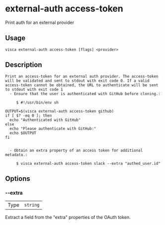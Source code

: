 # external-auth access-token

Print auth for an external provider

## Usage

```console
visca external-auth access-token [flags] <provider>
```

## Description

```console
Print an access-token for an external auth provider. The access-token will be validated and sent to stdout with exit code 0. If a valid access-token cannot be obtained, the URL to authenticate will be sent to stdout with exit code 1
  - Ensure that the user is authenticated with GitHub before cloning.:

     $ #!/usr/bin/env sh

OUTPUT=$(visca external-auth access-token github)
if [ $? -eq 0 ]; then
  echo "Authenticated with GitHub"
else
  echo "Please authenticate with GitHub:"
  echo $OUTPUT
fi


  - Obtain an extra property of an access token for additional metadata.:

     $ visca external-auth access-token slack --extra "authed_user.id"
```

## Options

### --extra

|      |                     |
| ---- | ------------------- |
| Type | <code>string</code> |

Extract a field from the "extra" properties of the OAuth token.
